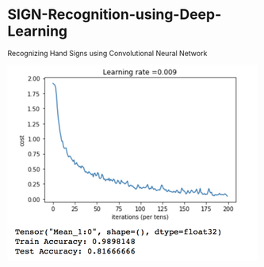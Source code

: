 # SIGN-Recognition-using-Deep-Learning

Recognizing Hand Signs using Convolutional Neural Network

<img src=screenshot.png width="512">
